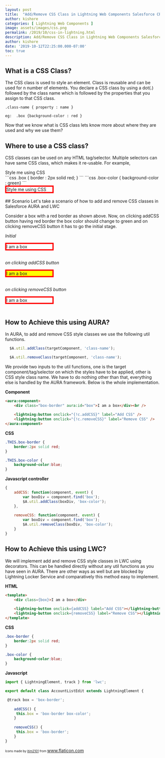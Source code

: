 ```yaml
---
layout: post
title:  "Add/Remove CSS Class in Lightning Web Components Salesforce CRM"
author: kishore
categories: [ Lightning Web Components ]
image: assets/images/css.png
permalink: /2019/10/css-in-lightning.html
description: Add/Remove CSS Class in Lightning Web Components Salesforce CRM. In AURA, to add and remove CSS style classes we use the following util functions. $A.util.addClass(targetComponent, 'class-name'); $A.util.removeClass(targetComponent, 'class-name'); In LWC we use decorators.
author: kishore
date: '2019-10-12T22:25:00.000-07:00'
toc: true
---
```

## What is a CSS Class?
The CSS class is used to style an element. Class is reusable and can be used for n number of elements. You declare a CSS class by using a dot(.) followed by the class name which is followed by the properties that you assign to that CSS class.

  `.class-name { property : name }`

  `eg:  .box {background-color : red }`

Now that we know what is CSS class lets know more about where they are used and why we use them?

## Where to use a CSS class?
CSS classes can be used on any HTML tag/selector. Multiple selectors can have same CSS class, which makes it re-usable. For example,


<div class="box">
    Style me using CSS
</div>
```css
  .box { border : 2px solid red; }
```
```css
  .box-color { background-color : green}
```
<div style="border: 4px solid red; width: 150px;">
Style me using CSS
</div>
<br>
## Scenario
Let's take a scenario of how to add and remove CSS classes in Salesforce AURA and LWC

Consider a box with a red border as shown above. Now, on clicking addCSS button having red border the box color should change to green and on clicking removeCSS button it has to go the initial stage.


_Initial_
<div style="border: 4px solid red; width: 150px;">
I am a box
</div>
<br>

_on clicking addCSS button_
<div style="background-color: yellow; border: 4px solid red; width: 150px;">
I am a box
</div>
<br>

_on clicking removeCSS button_
<div style="border: 4px solid red; width: 150px;">
I am a box
</div>
<br>

## How to Achieve this using AURA?
In AURA, to add and remove CSS style classes we use the following util functions.
```js
  $A.util.addClass(targetComponent, 'class-name');
```
```js
  $A.util.removeClass(targetComponent, 'class-name');
```

We provide two inputs to the util functions, one is the target component/tag/selector on which the styles have to be applied, other is CSS style class name. We have to do nothing other than that, everything else is handled by the AURA framework. Below is the whole implementation.



**Component**
```html
<aura:component>
    <div class="box-border" aura:id="box">I am a box</div><br />
    
    <lightning:button onclick="{!c.addCSS}" label="Add CSS" />
    <lightning:button onclick="{!c.removeCSS}" label="Remove CSS" />
</aura:component>
```

**CSS**
```css
.THIS.box-border {
    border:2px solid red;
}

.THIS.box-color {
    background-color:blue;
}
```

**Javascript controller**
```js
{
    addCSS: function(component, event) {
        var boxDiv = component.find('box');
        $A.util.addClass(boxDiv, 'box-color');
    },
    
    removeCSS: function(component, event) {
        var boxDiv = component.find('box');
        $A.util.removeClass(boxDiv, 'box-color');
    }
}
```

## How to Achieve this using LWC?
We will implement add and remove CSS style classes in LWC using decorators. This can be handled directly without any util functions as you have seen in AURA. There are other ways as well but are blocked by Lightning Locker Service and comparatively this method easy to implement.

**HTML**
```html
<template>
    <div class={box}>I am a box</div>
    
    <lightning-button onclick={addCSS} label="Add CSS"></lightning-button>
    <lightning-button onclick={removeCSS} label="Remove CSS"></lightning-button>
</template>
```

**CSS**
```css
.box-border {
    border:2px solid red;
}

.box-color {
    background-color:blue;
}
```

**Javascript**
```js
import { LightningElement, track } from 'lwc';

export default class AccountListEdit extends LightningElement {

 @track box = 'box-border';
    
    addCSS() {
     this.box = 'box-border box-color';
    }
    
    removeCSS() {
     this.box = 'box-border';
    }
}
```

<span style="font-size: x-small;">Icons made by&nbsp;</span><a href="https://www.flaticon.com/%3C?=_(%27authors/%27)?%3Eitim2101" style="font-size: x-small;" title="itim2101">itim2101</a><span style="font-size: x-small;">&nbsp;from&nbsp;</span><a href="https://www.flaticon.com/" style="font-size: x-small;" title="Flaticon">www.flaticon.com</a>